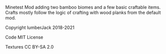 Minetest Mod adding two bamboo biomes and a few basic craftable items. Crafts mostly follow the logic of crafting with wood planks from the default mod.

Copyright lumberJack 2018-2021

Code MIT License

Textures CC BY-SA 2.0
